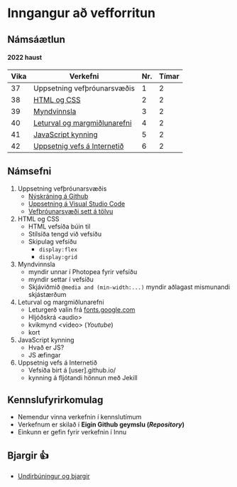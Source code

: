 # Inngangur að vefforritun

## Námsáætlun

#### 2022 haust

| Vika  | Verkefni  | Nr. | Tímar | 
|---|---|---|---|
| 37 | Uppsetning vefþróunarsvæðis | 1 | 2 |
| 38 | [HTML og CSS](https://github.com/Grunnskoli/Namsefni/tree/main/V-2)  | 2 | 2 |
| 39 | [Myndvinnsla](https://github.com/Grunnskoli/Namsefni/tree/main/V-3) | 3 | 2 |
| 40 | [Leturval og margmiðlunarefni](https://github.com/Grunnskoli/Namsefni/tree/main/V-4) | 4 | 2 |
| 41 | [JavaScript kynning](https://github.com/Grunnskoli/Namsefni/tree/main/V-5) | 5 | 2 |
| 42 | [Uppsetnig vefs á Internetið](https://github.com/Grunnskoli/Namsefni/tree/main/V-6) | 6 | 2 |

## Námsefni

1. Uppsetning vefþróunarsvæðis
   * [Nýskráning á Github](https://github.com/Grunnskoli/Namsefni/wiki/N%C3%BDskr%C3%A1ning-%C3%A1-Github)
   * [Uppsetning á Visual Studio Code](https://github.com/Grunnskoli/Namsefni/wiki/Undirbuningur)
   * [Vefþróunarsvæði sett á tölvu](https://vefgrunnur.github.io/verkefnaskil/git_verklag.html)    
2. HTML og CSS
   * HTML vefsíða búin til
   * Stílsíða tengd við vefsíðu
   * Skipulag vefsíðu 
     * ```display:flex```
     * ```display:grid``` 
3. Myndvinnsla
   * myndir unnar í Photopea fyrir vefsíðu
   * myndir settar í vefsíðu
   * Skjáviðmið ```@media and (min-width:...)```  myndir aðlagast mismunandi skjástærðum
4. Leturval og margmiðlunarefni
   * Leturgerð valin frá [fonts.google.com](https://fonts.google.com/)
   * Hljóðskrá &lt;audio&gt; 
   * kvikmynd &lt;video&gt; (_Youtube_)
   * kort
5. JavaScript kynning
    * Hvað er JS?
    * JS æfingar
6. Uppsetnig vefs á Internetið
   * Vefsíða birt á [user].github.io/
   * kynning á fljótandi hönnun með Jekill


## Kennslufyrirkomulag

* Nemendur vinna verkefnin í kennslutímum
* Verkefnum er skilað í **Eigin Github geymslu (_Repository_)**
* Einkunn er gefin fyrir verkefnin í Innu

## Bjargir 👍

* [Undirbúningur og bjargir](https://github.com/Grunnskoli/Namsefni/wiki)


<!--


#### 🧙💻 [Verkefni, námsefni og sýnidæmi](https://github.com/vefumsjon/namsefni/)

#### 🌈 Verkefnaskil: [Github.com/22VG](https://github.com/22vg)

#### 🙋‍♀️ Stundatalfan er í [Innu](https://r.inna.is/) og einkunnir birtast þar.
-->


